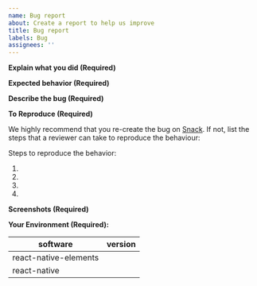 ```yaml
---
name: Bug report
about: Create a report to help us improve
title: Bug report
labels: Bug
assignees: ''
---
```


<!--
Before filling out an issue:
1. A bug means that there is something broken or outside expectations in react-native-elements. If you only need help writing your own components, check out the [Slack channel](https://react-native-elements-slack.herokuapp.com/) FIRST.
2. If any section is left blank, there is a high possibility that the ticket will be closed. If you want your issue to get solved, you need to fill out ALL of the below fields. Otherwise, the ticket will likely be closed as not providing enough info.
-->

**Explain what you did (Required)**

<!-- What you were trying to accomplish. -->

**Expected behavior (Required)**

<!-- A clear and concise description of what you expected to happen. -->

**Describe the bug (Required)**

<!--  A clear and concise description of what the bug is. -->

**To Reproduce (Required)**

We highly recommend that you re-create the bug on [Snack](https://snack.expo.io). If not, list the steps that a reviewer can take to reproduce the behaviour:

<!--
Example:

```bash
# Snack
https://snack.expo.io/xxx

```
-->

Steps to reproduce the behavior:

1.
2.
3.
4.

**Screenshots (Required)**

<!-- If applicable, add screenshots to help explain your problem. -->

**Your Environment (Required):**

| software              | version |
| --------------------- | ------- |
| react-native-elements |         |
| react-native          |         |
